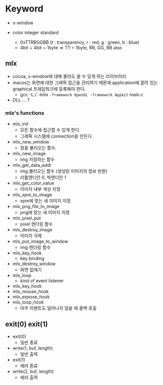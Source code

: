 # Keyword

- x-window

- color integer standard
    - 0xTTRRGGBB (t : transparency, r : red, g : green, b : blue)
    - 4bit + 4bit = 1byte => TT = 1byte, RR, GG, BB also

## mlx
- cocoa, x-window에 대해 몰라도 쓸 수 있게 하는 라이브러리
- macos는 화면에 대한 그래픽 접근을 관리하기 때문에 application에 깔려 있는 graphical 프레임워크에 등록해야 한다.
    - gcc -L./ -lmlx `-framework OpenGL -framework Appkit` main.c
- DLL ... ?

### mlx's functions

- mlx_init
    - 모든 함수에 접근할 수 있게 한다.
    - 그래픽 시스템에 connection을 만든다.
- mlx_new_window
    - 창을 불러오는 함수.
- mlx_new_image
    - img 저장하는 함수
- mlx_get_data_addr
    - img 불러오는 함수 (생성된 이미지의 정보 반환)
    - 리틀엔디안 0, 빅엔디안 1
- mlx_get_color_value
    - 이미지 내부 색상 지정
- mlx_xpm_to_image
    - xpm에 맞는 새 이미지 지정
- mlx_png_file_to_image
    - png에 맞는 새 이미지 지정
- mlx_pixel_put
    - pixel 렌더링 함수
- mlx_destroy_image
    - 이미지 삭제
- mlx_put_image_to_window
    - img 렌더링 함수
- mlx_key_hook
    - key binding
- mlx_destroy_window
    - 화면 없애기
- mlx_loop
    - kind of event listener
- mlx_key_hook
- mlx_mouse_hook
- mlx_expose_hook
- mlx_loop_hook
    - 아무 이벤트도 일어나지 않을 때 콜백 호출

## exit(0) exit(1)
- exit(0)
    - 일반 종료
- write(1, buf, length)
    - 일반 출력
- exit(1)
    - 에러 종료
- write(2, buf, length)
    - 에러 출력